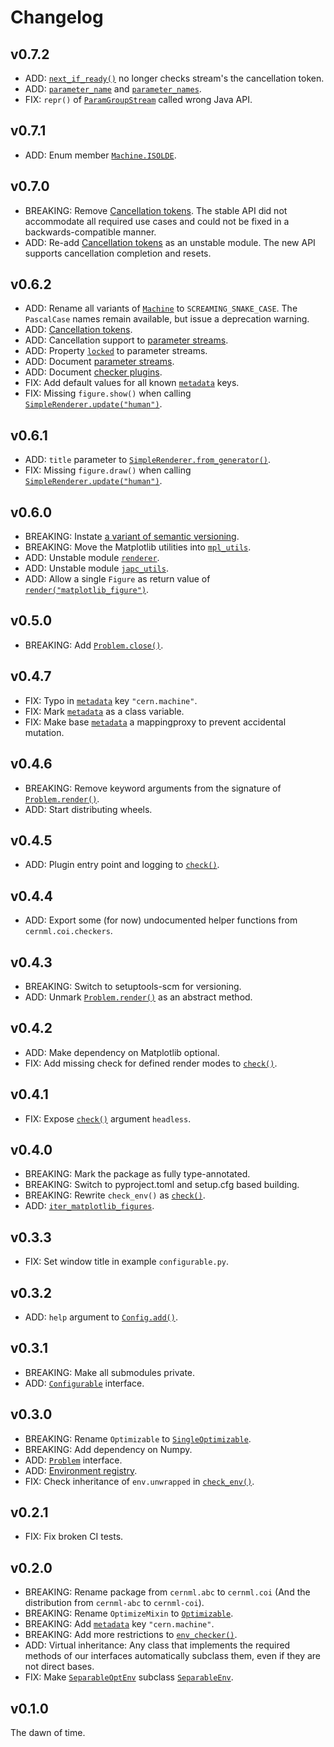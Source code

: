 # Changelog

## v0.7.2

- ADD: [`next_if_ready()`](api.html#cernml.coi.unstable.japc_utils.ParamStream.next_if_ready) no longer checks stream's the cancellation token.
- ADD: [`parameter_name`](api.html#cernml.coi.unstable.japc_utils.ParamStream.parameter_name) and [`parameter_names`](api.html#cernml.coi.unstable.japc_utils.ParamGroupStream.parameter_names).
- FIX: `repr()` of [`ParamGroupStream`](api.html#cernml.coi.unstable.japc_utils.ParamGroupStream) called wrong Java API.

## v0.7.1

- ADD: Enum member [`Machine.ISOLDE`](api.html#cernml.coi.Machine.ISOLDE).

## v0.7.0

- BREAKING: Remove [Cancellation tokens](guide.html#synchronization). The
  stable API did not accommodate all required use cases and could not be fixed
  in a backwards-compatible manner.
- ADD: Re-add [Cancellation tokens](guide.html#synchronization) as an unstable
  module. The new API supports cancellation completion and resets.

## v0.6.2

- ADD: Rename all variants of [`Machine`](api.html#cernml.coi.Machine) to `SCREAMING_SNAKE_CASE`. The `PascalCase` names remain available, but issue a deprecation warning.
- ADD: [Cancellation tokens](guide.html#cancellation).
- ADD: Cancellation support to [parameter streams](api.html#cernml.coi.unstable.japc_utils.subscribe_param).
- ADD: Property [`locked`](api.html#cernml.coi.unstable.japc_utils.ParamStream.locked) to parameter streams.
- ADD: Document [parameter streams](guide.html#synchronization).
- ADD: Document [checker plugins](api.html#cernml.coi.check).
- FIX: Add default values for all known [`metadata`](api.html#cernml.coi.Problem.metadata) keys.
- FIX: Missing `figure.show()` when calling [`SimpleRenderer.update("human")`](api.html#cernml.coi.unstable.renderer.SimpleRenderer.update).

## v0.6.1

- ADD: `title` parameter to [`SimpleRenderer.from_generator()`](api.html#cernml.coi.unstable.renderer.SimpleRenderer).
- FIX: Missing `figure.draw()` when calling [`SimpleRenderer.update("human")`](api.html#cernml.coi.unstable.renderer.SimpleRenderer.update).

## v0.6.0

- BREAKING: Instate [a variant of semantic versioning](https://gitlab.cern.ch/be-op-ml-optimization/cernml-coi#stability).
- BREAKING: Move the Matplotlib utilities into [`mpl_utils`](api.html#matplotlib-utilities).
- ADD: Unstable module [`renderer`](api.html#cernml.coi.unstable.renderer.Renderer).
- ADD: Unstable module [`japc_utils`](api.html#pyjapc-utilities).
- ADD: Allow a single `Figure` as return value of [`render("matplotlib_figure")`](api.html#cernml.coi.Problem.render).

## v0.5.0

- BREAKING: Add [`Problem.close()`](api.html#cernml.coi.Problem.close).

## v0.4.7

- FIX: Typo in [`metadata`](api.html#cernml.coi.Problem.metadata) key `"cern.machine"`.
- FIX: Mark [`metadata`](api.html#cernml.coi.Problem.metadata) as a class variable.
- FIX: Make base [`metadata`](api.html#cernml.coi.Problem.metadata) a mappingproxy to prevent accidental mutation.

## v0.4.6

- BREAKING: Remove keyword arguments from the signature of [`Problem.render()`](api.html#cernml.coi.Problem.render).
- ADD: Start distributing wheels.

## v0.4.5

- ADD: Plugin entry point and logging to [`check()`](api.html#cernml.coi.check).

## v0.4.4

- ADD: Export some (for now) undocumented helper functions from `cernml.coi.checkers`.

## v0.4.3

- BREAKING: Switch to setuptools-scm for versioning.
- ADD: Unmark [`Problem.render()`](api.html#cernml.coi.Problem.render) as an abstract method.

## v0.4.2

- ADD: Make dependency on Matplotlib optional.
- FIX: Add missing check for defined render modes to [`check()`](api.html#cernml.coi.check).

## v0.4.1

- FIX: Expose [`check()`](api.html#cernml.coi.check) argument `headless`.

## v0.4.0

- BREAKING: Mark the package as fully type-annotated.
- BREAKING: Switch to pyproject.toml and setup.cfg based building.
- BREAKING: Rewrite `check_env()` as [`check()`](api.html#cernml.coi.check).
- ADD: [`iter_matplotlib_figures`](api.html#cernml.coi.mpl_utils.iter_matplotlib_figures).

## v0.3.3

- FIX: Set window title in example `configurable.py`.

## v0.3.2

- ADD: `help` argument to [`Config.add()`](api.html#cernml.coi.Config.add).

## v0.3.1

- BREAKING: Make all submodules private.
- ADD: [`Configurable`](api.html#cernml.coi.Configurable) interface.

## v0.3.0

- BREAKING: Rename `Optimizable` to [`SingleOptimizable`](api.html#cernml.coi.SingleOptimizable).
- BREAKING: Add dependency on Numpy.
- ADD: [`Problem`](api.html#cernml.coi.Problem) interface.
- ADD: [Environment registry](api.html#problem-registry).
- FIX: Check inheritance of `env.unwrapped` in [`check_env()`](api.html#cernml.coi.check).

## v0.2.1

- FIX: Fix broken CI tests.

## v0.2.0

- BREAKING: Rename package from `cernml.abc` to `cernml.coi` (And the distribution from `cernml-abc` to `cernml-coi`).
- BREAKING: Rename `OptimizeMixin` to [`Optimizable`](api.html#cernml.coi.SingleOptimizable).
- BREAKING: Add [`metadata`](api.html#cernml.coi.Problem.metadata) key `"cern.machine"`.
- BREAKING: Add more restrictions to [`env_checker()`](api.html#cernml.coi.check).
- ADD: Virtual inheritance: Any class that implements the required methods of our interfaces automatically subclass them, even if they are not direct bases.
- FIX: Make [`SeparableOptEnv`](api.html#cernml.coi.SeparableOptEnv) subclass [`SeparableEnv`](api.html#cernml.coi.SeparableEnv).

## v0.1.0

The dawn of time.
